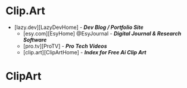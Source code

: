 # Clip.Art


- [lazy.dev][LazyDevHome] - ***Dev Blog / Portfolio Site***
  - [esy.com][EsyHome] @EsyJournal - ***Digital Journal & Research Software***
  - [pro.tv][ProTV] - ***Pro Tech Videos***
  - [clip.art][ClipArtHome] - ***Index for Free Ai Clip Art***

# ClipArt
